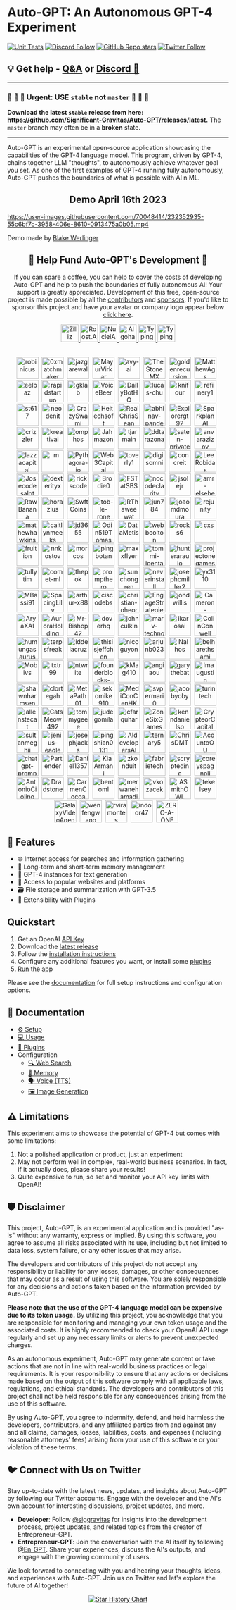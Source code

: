 # Auto-GPT: An Autonomous GPT-4 Experiment
[![Unit Tests](https://img.shields.io/github/actions/workflow/status/Significant-Gravitas/Auto-GPT/ci.yml?label=unit%20tests)](https://github.com/Significant-Gravitas/Auto-GPT/actions/workflows/ci.yml)
[![Discord Follow](https://dcbadge.vercel.app/api/server/autogpt?style=flat)](https://discord.gg/autogpt)
[![GitHub Repo stars](https://img.shields.io/github/stars/Significant-Gravitas/auto-gpt?style=social)](https://github.com/Significant-Gravitas/Auto-GPT/stargazers)
[![Twitter Follow](https://img.shields.io/twitter/follow/siggravitas?style=social)](https://twitter.com/SigGravitas)

## 💡 Get help - [Q&A](https://github.com/Significant-Gravitas/Auto-GPT/discussions/categories/q-a) or [Discord 💬](https://discord.gg/autogpt)
<hr/>

### 🔴 🔴 🔴  Urgent: USE `stable` not `master`  🔴 🔴 🔴

**Download the latest `stable` release from here: https://github.com/Significant-Gravitas/Auto-GPT/releases/latest.**
The `master` branch may often be in a **broken** state.

<hr/>


Auto-GPT is an experimental open-source application showcasing the capabilities of the GPT-4 language model. This program, driven by GPT-4, chains together LLM "thoughts", to autonomously achieve whatever goal you set. As one of the first examples of GPT-4 running fully autonomously, Auto-GPT pushes the boundaries of what is possible with AI n ML.

<h2 align="center"> Demo April 16th 2023 </h2>

https://user-images.githubusercontent.com/70048414/232352935-55c6bf7c-3958-406e-8610-0913475a0b05.mp4

Demo made by <a href=https://twitter.com/BlakeWerlinger>Blake Werlinger</a>

<h2 align="center"> 💖 Help Fund Auto-GPT's Development 💖</h2>
<p align="center">
If you can spare a coffee, you can help to cover the costs of developing Auto-GPT and help to push the boundaries of fully autonomous AI!
Your support is greatly appreciated. Development of this free, open-source project is made possible by all the <a href="https://github.com/Significant-Gravitas/Auto-GPT/graphs/contributors">contributors</a> and <a href="https://github.com/sponsors/Torantulino">sponsors</a>. If you'd like to sponsor this project and have your avatar or company logo appear below <a href="https://github.com/sponsors/Torantulino">click here</a>.
</p>


<p align="center">
<div align="center" class="logo-container">
<a href="https://www.zilliz.com/">
<picture height="40px">
  <source media="(prefers-color-scheme: light)" srcset="https://user-images.githubusercontent.com/22963551/234158272-7917382e-ff80-469e-8d8c-94f4477b8b5a.png">
  <img src="https://user-images.githubusercontent.com/22963551/234158222-30e2d7a7-f0a9-433d-a305-e3aa0b194444.png" height="40px" alt="Zilliz" />
</picture>
</a>

<a href="https://roost.ai">
<img src="https://user-images.githubusercontent.com/22963551/234180283-b58cb03c-c95a-4196-93c1-28b52a388e9d.png" height="40px" alt="Roost.AI" />
</a>
<a href="https://nuclei.ai/">
<picture height="40px">
  <source media="(prefers-color-scheme: light)" srcset="https://user-images.githubusercontent.com/22963551/234153428-24a6f31d-c0c6-4c9b-b3f4-9110148f67b4.png">
  <img src="https://user-images.githubusercontent.com/22963551/234181283-691c5d71-ca94-4646-a1cf-6e818bd86faa.png" height="40px" alt="NucleiAI" />
</picture>
</a>

<a href="https://www.algohash.org/">
<picture>
  <source media="(prefers-color-scheme: light)" srcset="https://user-images.githubusercontent.com/22963551/234180375-1365891c-0ba6-4d49-94c3-847c85fe03b0.png" >
  <img src="https://user-images.githubusercontent.com/22963551/234180359-143e4a7a-4a71-4830-99c8-9b165cde995f.png" height="40px" alt="Algohash" />
</picture>
</a>

<a href="https://www.typingmind.com/?utm_source=autogpt">
<picture height="40px">
  <source media="(prefers-color-scheme: light)" srcset="https://user-images.githubusercontent.com/22963551/233202971-61e77209-58a0-47d9-9f7e-dd081111437b.png">
  <img src="https://user-images.githubusercontent.com/22963551/234157731-f908b5db-8fe7-4036-89b6-7b2a21f87e3a.png" height="40px" alt="TypingMind" />
</picture>
</a>

<a href="https://github.com/weaviate/weaviate">
<picture height="40px">
  <source media="(prefers-color-scheme: light)" srcset="https://user-images.githubusercontent.com/22963551/234181699-3d7f6ea8-5a7f-4e98-b812-37be1081be4b.png">
  <img src="https://user-images.githubusercontent.com/22963551/234181695-fc895159-b921-4895-9a13-65e6eff5b0e7.png" height="40px" alt="TypingMind" />
</picture>
</a>

</div>
</br>



<p align="center"><a href="https://github.com/robinicus"><img src="https://avatars.githubusercontent.com/robinicus?v=4" width="50px" alt="robinicus" /></a>&nbsp;&nbsp;<a href="https://github.com/0xmatchmaker"><img src="https://avatars.githubusercontent.com/0xmatchmaker?v=4" width="50px" alt="0xmatchmaker" /></a>&nbsp;&nbsp;<a href="https://github.com/jazgarewal"><img src="https://avatars.githubusercontent.com/jazgarewal?v=4" width="50px" alt="jazgarewal" /></a>&nbsp;&nbsp;<a href="https://github.com/MayurVirkar"><img src="https://avatars.githubusercontent.com/MayurVirkar?v=4" width="50px" alt="MayurVirkar" /></a>&nbsp;&nbsp;<a href="https://github.com/avy-ai"><img src="https://avatars.githubusercontent.com/avy-ai?v=4" width="50px" alt="avy-ai" /></a>&nbsp;&nbsp;<a href="https://github.com/TheStoneMX"><img src="https://avatars.githubusercontent.com/TheStoneMX?v=4" width="50px" alt="TheStoneMX" /></a>&nbsp;&nbsp;<a href="https://github.com/goldenrecursion"><img src="https://avatars.githubusercontent.com/goldenrecursion?v=4" width="50px" alt="goldenrecursion" /></a>&nbsp;&nbsp;<a href="https://github.com/MatthewAgs"><img src="https://avatars.githubusercontent.com/MatthewAgs?v=4" width="50px" alt="MatthewAgs" /></a>&nbsp;&nbsp;<a href="https://github.com/eelbaz"><img src="https://avatars.githubusercontent.com/eelbaz?v=4" width="50px" alt="eelbaz" /></a>&nbsp;&nbsp;<a href="https://github.com/rapidstartup"><img src="https://avatars.githubusercontent.com/rapidstartup?v=4" width="50px" alt="rapidstartup" /></a>&nbsp;&nbsp;<a href="https://github.com/gklab"><img src="https://avatars.githubusercontent.com/gklab?v=4" width="50px" alt="gklab" /></a>&nbsp;&nbsp;<a href="https://github.com/VoiceBeer"><img src="https://avatars.githubusercontent.com/VoiceBeer?v=4" width="50px" alt="VoiceBeer" /></a>&nbsp;&nbsp;<a href="https://github.com/DailyBotHQ"><img src="https://avatars.githubusercontent.com/DailyBotHQ?v=4" width="50px" alt="DailyBotHQ" /></a>&nbsp;&nbsp;<a href="https://github.com/lucas-chu"><img src="https://avatars.githubusercontent.com/lucas-chu?v=4" width="50px" alt="lucas-chu" /></a>&nbsp;&nbsp;<a href="https://github.com/knifour"><img src="https://avatars.githubusercontent.com/knifour?v=4" width="50px" alt="knifour" /></a>&nbsp;&nbsp;<a href="https://github.com/refinery1"><img src="https://avatars.githubusercontent.com/refinery1?v=4" width="50px" alt="refinery1" /></a>&nbsp;&nbsp;<a href="https://github.com/st617"><img src="https://avatars.githubusercontent.com/st617?v=4" width="50px" alt="st617" /></a>&nbsp;&nbsp;<a href="https://github.com/neodenit"><img src="https://avatars.githubusercontent.com/neodenit?v=4" width="50px" alt="neodenit" /></a>&nbsp;&nbsp;<a href="https://github.com/CrazySwami"><img src="https://avatars.githubusercontent.com/CrazySwami?v=4" width="50px" alt="CrazySwami" /></a>&nbsp;&nbsp;<a href="https://github.com/Heitechsoft"><img src="https://avatars.githubusercontent.com/Heitechsoft?v=4" width="50px" alt="Heitechsoft" /></a>&nbsp;&nbsp;<a href="https://github.com/RealChrisSean"><img src="https://avatars.githubusercontent.com/RealChrisSean?v=4" width="50px" alt="RealChrisSean" /></a>&nbsp;&nbsp;<a href="https://github.com/abhinav-pandey29"><img src="https://avatars.githubusercontent.com/abhinav-pandey29?v=4" width="50px" alt="abhinav-pandey29" /></a>&nbsp;&nbsp;<a href="https://github.com/Explorergt92"><img src="https://avatars.githubusercontent.com/Explorergt92?v=4" width="50px" alt="Explorergt92" /></a>&nbsp;&nbsp;<a href="https://github.com/SparkplanAI"><img src="https://avatars.githubusercontent.com/SparkplanAI?v=4" width="50px" alt="SparkplanAI" /></a>&nbsp;&nbsp;<a href="https://github.com/crizzler"><img src="https://avatars.githubusercontent.com/crizzler?v=4" width="50px" alt="crizzler" /></a>&nbsp;&nbsp;<a href="https://github.com/kreativai"><img src="https://avatars.githubusercontent.com/kreativai?v=4" width="50px" alt="kreativai" /></a>&nbsp;&nbsp;<a href="https://github.com/omphos"><img src="https://avatars.githubusercontent.com/omphos?v=4" width="50px" alt="omphos" /></a>&nbsp;&nbsp;<a href="https://github.com/Jahmazon"><img src="https://avatars.githubusercontent.com/Jahmazon?v=4" width="50px" alt="Jahmazon" /></a>&nbsp;&nbsp;<a href="https://github.com/tjarmain"><img src="https://avatars.githubusercontent.com/tjarmain?v=4" width="50px" alt="tjarmain" /></a>&nbsp;&nbsp;<a href="https://github.com/ddtarazona"><img src="https://avatars.githubusercontent.com/ddtarazona?v=4" width="50px" alt="ddtarazona" /></a>&nbsp;&nbsp;<a href="https://github.com/saten-private"><img src="https://avatars.githubusercontent.com/saten-private?v=4" width="50px" alt="saten-private" /></a>&nbsp;&nbsp;<a href="https://github.com/anvarazizov"><img src="https://avatars.githubusercontent.com/anvarazizov?v=4" width="50px" alt="anvarazizov" /></a>&nbsp;&nbsp;<a href="https://github.com/lazzacapital"><img src="https://avatars.githubusercontent.com/lazzacapital?v=4" width="50px" alt="lazzacapital" /></a>&nbsp;&nbsp;<a href="https://github.com/m"><img src="https://avatars.githubusercontent.com/m?v=4" width="50px" alt="m" /></a>&nbsp;&nbsp;<a href="https://github.com/Pythagora-io"><img src="https://avatars.githubusercontent.com/Pythagora-io?v=4" width="50px" alt="Pythagora-io" /></a>&nbsp;&nbsp;<a href="https://github.com/Web3Capital"><img src="https://avatars.githubusercontent.com/Web3Capital?v=4" width="50px" alt="Web3Capital" /></a>&nbsp;&nbsp;<a href="https://github.com/toverly1"><img src="https://avatars.githubusercontent.com/toverly1?v=4" width="50px" alt="toverly1" /></a>&nbsp;&nbsp;<a href="https://github.com/digisomni"><img src="https://avatars.githubusercontent.com/digisomni?v=4" width="50px" alt="digisomni" /></a>&nbsp;&nbsp;<a href="https://github.com/concreit"><img src="https://avatars.githubusercontent.com/concreit?v=4" width="50px" alt="concreit" /></a>&nbsp;&nbsp;<a href="https://github.com/LeeRobidas"><img src="https://avatars.githubusercontent.com/LeeRobidas?v=4" width="50px" alt="LeeRobidas" /></a>&nbsp;&nbsp;<a href="https://github.com/Josecodesalot"><img src="https://avatars.githubusercontent.com/Josecodesalot?v=4" width="50px" alt="Josecodesalot" /></a>&nbsp;&nbsp;<a href="https://github.com/dexterityx"><img src="https://avatars.githubusercontent.com/dexterityx?v=4" width="50px" alt="dexterityx" /></a>&nbsp;&nbsp;<a href="https://github.com/rickscode"><img src="https://avatars.githubusercontent.com/rickscode?v=4" width="50px" alt="rickscode" /></a>&nbsp;&nbsp;<a href="https://github.com/Brodie0"><img src="https://avatars.githubusercontent.com/Brodie0?v=4" width="50px" alt="Brodie0" /></a>&nbsp;&nbsp;<a href="https://github.com/FSTatSBS"><img src="https://avatars.githubusercontent.com/FSTatSBS?v=4" width="50px" alt="FSTatSBS" /></a>&nbsp;&nbsp;<a href="https://github.com/nocodeclarity"><img src="https://avatars.githubusercontent.com/nocodeclarity?v=4" width="50px" alt="nocodeclarity" /></a>&nbsp;&nbsp;<a href="https://github.com/jsolejr"><img src="https://avatars.githubusercontent.com/jsolejr?v=4" width="50px" alt="jsolejr" /></a>&nbsp;&nbsp;<a href="https://github.com/amr-elsehemy"><img src="https://avatars.githubusercontent.com/amr-elsehemy?v=4" width="50px" alt="amr-elsehemy" /></a>&nbsp;&nbsp;<a href="https://github.com/RawBanana"><img src="https://avatars.githubusercontent.com/RawBanana?v=4" width="50px" alt="RawBanana" /></a>&nbsp;&nbsp;<a href="https://github.com/horazius"><img src="https://avatars.githubusercontent.com/horazius?v=4" width="50px" alt="horazius" /></a>&nbsp;&nbsp;<a href="https://github.com/SwftCoins"><img src="https://avatars.githubusercontent.com/SwftCoins?v=4" width="50px" alt="SwftCoins" /></a>&nbsp;&nbsp;<a href="https://github.com/tob-le-rone"><img src="https://avatars.githubusercontent.com/tob-le-rone?v=4" width="50px" alt="tob-le-rone" /></a>&nbsp;&nbsp;<a href="https://github.com/RThaweewat"><img src="https://avatars.githubusercontent.com/RThaweewat?v=4" width="50px" alt="RThaweewat" /></a>&nbsp;&nbsp;<a href="https://github.com/jun784"><img src="https://avatars.githubusercontent.com/jun784?v=4" width="50px" alt="jun784" /></a>&nbsp;&nbsp;<a href="https://github.com/joaomdmoura"><img src="https://avatars.githubusercontent.com/joaomdmoura?v=4" width="50px" alt="joaomdmoura" /></a>&nbsp;&nbsp;<a href="https://github.com/rejunity"><img src="https://avatars.githubusercontent.com/rejunity?v=4" width="50px" alt="rejunity" /></a>&nbsp;&nbsp;<a href="https://github.com/mathewhawkins"><img src="https://avatars.githubusercontent.com/mathewhawkins?v=4" width="50px" alt="mathewhawkins" /></a>&nbsp;&nbsp;<a href="https://github.com/caitlynmeeks"><img src="https://avatars.githubusercontent.com/caitlynmeeks?v=4" width="50px" alt="caitlynmeeks" /></a>&nbsp;&nbsp;<a href="https://github.com/jd3655"><img src="https://avatars.githubusercontent.com/jd3655?v=4" width="50px" alt="jd3655" /></a>&nbsp;&nbsp;<a href="https://github.com/Odin519Tomas"><img src="https://avatars.githubusercontent.com/Odin519Tomas?v=4" width="50px" alt="Odin519Tomas" /></a>&nbsp;&nbsp;<a href="https://github.com/DataMetis"><img src="https://avatars.githubusercontent.com/DataMetis?v=4" width="50px" alt="DataMetis" /></a>&nbsp;&nbsp;<a href="https://github.com/webbcolton"><img src="https://avatars.githubusercontent.com/webbcolton?v=4" width="50px" alt="webbcolton" /></a>&nbsp;&nbsp;<a href="https://github.com/rocks6"><img src="https://avatars.githubusercontent.com/rocks6?v=4" width="50px" alt="rocks6" /></a>&nbsp;&nbsp;<a href="https://github.com/cxs"><img src="https://avatars.githubusercontent.com/cxs?v=4" width="50px" alt="cxs" /></a>&nbsp;&nbsp;<a href="https://github.com/fruition"><img src="https://avatars.githubusercontent.com/fruition?v=4" width="50px" alt="fruition" /></a>&nbsp;&nbsp;<a href="https://github.com/nnkostov"><img src="https://avatars.githubusercontent.com/nnkostov?v=4" width="50px" alt="nnkostov" /></a>&nbsp;&nbsp;<a href="https://github.com/morcos"><img src="https://avatars.githubusercontent.com/morcos?v=4" width="50px" alt="morcos" /></a>&nbsp;&nbsp;<a href="https://github.com/pingbotan"><img src="https://avatars.githubusercontent.com/pingbotan?v=4" width="50px" alt="pingbotan" /></a>&nbsp;&nbsp;<a href="https://github.com/maxxflyer"><img src="https://avatars.githubusercontent.com/maxxflyer?v=4" width="50px" alt="maxxflyer" /></a>&nbsp;&nbsp;<a href="https://github.com/tommi-joentakanen"><img src="https://avatars.githubusercontent.com/tommi-joentakanen?v=4" width="50px" alt="tommi-joentakanen" /></a>&nbsp;&nbsp;<a href="https://github.com/hunteraraujo"><img src="https://avatars.githubusercontent.com/hunteraraujo?v=4" width="50px" alt="hunteraraujo" /></a>&nbsp;&nbsp;<a href="https://github.com/projectonegames"><img src="https://avatars.githubusercontent.com/projectonegames?v=4" width="50px" alt="projectonegames" /></a>&nbsp;&nbsp;<a href="https://github.com/tullytim"><img src="https://avatars.githubusercontent.com/tullytim?v=4" width="50px" alt="tullytim" /></a>&nbsp;&nbsp;<a href="https://github.com/comet-ml"><img src="https://avatars.githubusercontent.com/comet-ml?v=4" width="50px" alt="comet-ml" /></a>&nbsp;&nbsp;<a href="https://github.com/thepok"><img src="https://avatars.githubusercontent.com/thepok?v=4" width="50px" alt="thepok" /></a>&nbsp;&nbsp;<a href="https://github.com/prompthero"><img src="https://avatars.githubusercontent.com/prompthero?v=4" width="50px" alt="prompthero" /></a>&nbsp;&nbsp;<a href="https://github.com/sunchongren"><img src="https://avatars.githubusercontent.com/sunchongren?v=4" width="50px" alt="sunchongren" /></a>&nbsp;&nbsp;<a href="https://github.com/neverinstall"><img src="https://avatars.githubusercontent.com/neverinstall?v=4" width="50px" alt="neverinstall" /></a>&nbsp;&nbsp;<a href="https://github.com/josephcmiller2"><img src="https://avatars.githubusercontent.com/josephcmiller2?v=4" width="50px" alt="josephcmiller2" /></a>&nbsp;&nbsp;<a href="https://github.com/yx3110"><img src="https://avatars.githubusercontent.com/yx3110?v=4" width="50px" alt="yx3110" /></a>&nbsp;&nbsp;<a href="https://github.com/MBassi91"><img src="https://avatars.githubusercontent.com/MBassi91?v=4" width="50px" alt="MBassi91" /></a>&nbsp;&nbsp;<a href="https://github.com/SpacingLily"><img src="https://avatars.githubusercontent.com/SpacingLily?v=4" width="50px" alt="SpacingLily" /></a>&nbsp;&nbsp;<a href="https://github.com/arthur-x88"><img src="https://avatars.githubusercontent.com/arthur-x88?v=4" width="50px" alt="arthur-x88" /></a>&nbsp;&nbsp;<a href="https://github.com/ciscodebs"><img src="https://avatars.githubusercontent.com/ciscodebs?v=4" width="50px" alt="ciscodebs" /></a>&nbsp;&nbsp;<a href="https://github.com/christian-gheorghe"><img src="https://avatars.githubusercontent.com/christian-gheorghe?v=4" width="50px" alt="christian-gheorghe" /></a>&nbsp;&nbsp;<a href="https://github.com/EngageStrategies"><img src="https://avatars.githubusercontent.com/EngageStrategies?v=4" width="50px" alt="EngageStrategies" /></a>&nbsp;&nbsp;<a href="https://github.com/jondwillis"><img src="https://avatars.githubusercontent.com/jondwillis?v=4" width="50px" alt="jondwillis" /></a>&nbsp;&nbsp;<a href="https://github.com/Cameron-Fulton"><img src="https://avatars.githubusercontent.com/Cameron-Fulton?v=4" width="50px" alt="Cameron-Fulton" /></a>&nbsp;&nbsp;<a href="https://github.com/AryaXAI"><img src="https://avatars.githubusercontent.com/AryaXAI?v=4" width="50px" alt="AryaXAI" /></a>&nbsp;&nbsp;<a href="https://github.com/AuroraHolding"><img src="https://avatars.githubusercontent.com/AuroraHolding?v=4" width="50px" alt="AuroraHolding" /></a>&nbsp;&nbsp;<a href="https://github.com/Mr-Bishop42"><img src="https://avatars.githubusercontent.com/Mr-Bishop42?v=4" width="50px" alt="Mr-Bishop42" /></a>&nbsp;&nbsp;<a href="https://github.com/doverhq"><img src="https://avatars.githubusercontent.com/doverhq?v=4" width="50px" alt="doverhq" /></a>&nbsp;&nbsp;<a href="https://github.com/johnculkin"><img src="https://avatars.githubusercontent.com/johnculkin?v=4" width="50px" alt="johnculkin" /></a>&nbsp;&nbsp;<a href="https://github.com/marv-technology"><img src="https://avatars.githubusercontent.com/marv-technology?v=4" width="50px" alt="marv-technology" /></a>&nbsp;&nbsp;<a href="https://github.com/ikarosai"><img src="https://avatars.githubusercontent.com/ikarosai?v=4" width="50px" alt="ikarosai" /></a>&nbsp;&nbsp;<a href="https://github.com/ColinConwell"><img src="https://avatars.githubusercontent.com/ColinConwell?v=4" width="50px" alt="ColinConwell" /></a>&nbsp;&nbsp;<a href="https://github.com/humungasaurus"><img src="https://avatars.githubusercontent.com/humungasaurus?v=4" width="50px" alt="humungasaurus" /></a>&nbsp;&nbsp;<a href="https://github.com/terpsfreak"><img src="https://avatars.githubusercontent.com/terpsfreak?v=4" width="50px" alt="terpsfreak" /></a>&nbsp;&nbsp;<a href="https://github.com/iddelacruz"><img src="https://avatars.githubusercontent.com/iddelacruz?v=4" width="50px" alt="iddelacruz" /></a>&nbsp;&nbsp;<a href="https://github.com/thisisjeffchen"><img src="https://avatars.githubusercontent.com/thisisjeffchen?v=4" width="50px" alt="thisisjeffchen" /></a>&nbsp;&nbsp;<a href="https://github.com/nicoguyon"><img src="https://avatars.githubusercontent.com/nicoguyon?v=4" width="50px" alt="nicoguyon" /></a>&nbsp;&nbsp;<a href="https://github.com/arjunb023"><img src="https://avatars.githubusercontent.com/arjunb023?v=4" width="50px" alt="arjunb023" /></a>&nbsp;&nbsp;<a href="https://github.com/Nalhos"><img src="https://avatars.githubusercontent.com/Nalhos?v=4" width="50px" alt="Nalhos" /></a>&nbsp;&nbsp;<a href="https://github.com/belharethsami"><img src="https://avatars.githubusercontent.com/belharethsami?v=4" width="50px" alt="belharethsami" /></a>&nbsp;&nbsp;<a href="https://github.com/Mobivs"><img src="https://avatars.githubusercontent.com/Mobivs?v=4" width="50px" alt="Mobivs" /></a>&nbsp;&nbsp;<a href="https://github.com/txtr99"><img src="https://avatars.githubusercontent.com/txtr99?v=4" width="50px" alt="txtr99" /></a>&nbsp;&nbsp;<a href="https://github.com/ntwrite"><img src="https://avatars.githubusercontent.com/ntwrite?v=4" width="50px" alt="ntwrite" /></a>&nbsp;&nbsp;<a href="https://github.com/founderblocks-sils"><img src="https://avatars.githubusercontent.com/founderblocks-sils?v=4" width="50px" alt="founderblocks-sils" /></a>&nbsp;&nbsp;<a href="https://github.com/kMag410"><img src="https://avatars.githubusercontent.com/kMag410?v=4" width="50px" alt="kMag410" /></a>&nbsp;&nbsp;<a href="https://github.com/angiaou"><img src="https://avatars.githubusercontent.com/angiaou?v=4" width="50px" alt="angiaou" /></a>&nbsp;&nbsp;<a href="https://github.com/garythebat"><img src="https://avatars.githubusercontent.com/garythebat?v=4" width="50px" alt="garythebat" /></a>&nbsp;&nbsp;<a href="https://github.com/lmaugustin"><img src="https://avatars.githubusercontent.com/lmaugustin?v=4" width="50px" alt="lmaugustin" /></a>&nbsp;&nbsp;<a href="https://github.com/shawnharmsen"><img src="https://avatars.githubusercontent.com/shawnharmsen?v=4" width="50px" alt="shawnharmsen" /></a>&nbsp;&nbsp;<a href="https://github.com/clortegah"><img src="https://avatars.githubusercontent.com/clortegah?v=4" width="50px" alt="clortegah" /></a>&nbsp;&nbsp;<a href="https://github.com/MetaPath01"><img src="https://avatars.githubusercontent.com/MetaPath01?v=4" width="50px" alt="MetaPath01" /></a>&nbsp;&nbsp;<a href="https://github.com/sekomike910"><img src="https://avatars.githubusercontent.com/sekomike910?v=4" width="50px" alt="sekomike910" /></a>&nbsp;&nbsp;<a href="https://github.com/MediConCenHK"><img src="https://avatars.githubusercontent.com/MediConCenHK?v=4" width="50px" alt="MediConCenHK" /></a>&nbsp;&nbsp;<a href="https://github.com/svpermari0"><img src="https://avatars.githubusercontent.com/svpermari0?v=4" width="50px" alt="svpermari0" /></a>&nbsp;&nbsp;<a href="https://github.com/jacobyoby"><img src="https://avatars.githubusercontent.com/jacobyoby?v=4" width="50px" alt="jacobyoby" /></a>&nbsp;&nbsp;<a href="https://github.com/turintech"><img src="https://avatars.githubusercontent.com/turintech?v=4" width="50px" alt="turintech" /></a>&nbsp;&nbsp;<a href="https://github.com/allenstecat"><img src="https://avatars.githubusercontent.com/allenstecat?v=4" width="50px" alt="allenstecat" /></a>&nbsp;&nbsp;<a href="https://github.com/CatsMeow492"><img src="https://avatars.githubusercontent.com/CatsMeow492?v=4" width="50px" alt="CatsMeow492" /></a>&nbsp;&nbsp;<a href="https://github.com/tommygeee"><img src="https://avatars.githubusercontent.com/tommygeee?v=4" width="50px" alt="tommygeee" /></a>&nbsp;&nbsp;<a href="https://github.com/judegomila"><img src="https://avatars.githubusercontent.com/judegomila?v=4" width="50px" alt="judegomila" /></a>&nbsp;&nbsp;<a href="https://github.com/cfarquhar"><img src="https://avatars.githubusercontent.com/cfarquhar?v=4" width="50px" alt="cfarquhar" /></a>&nbsp;&nbsp;<a href="https://github.com/ZoneSixGames"><img src="https://avatars.githubusercontent.com/ZoneSixGames?v=4" width="50px" alt="ZoneSixGames" /></a>&nbsp;&nbsp;<a href="https://github.com/kenndanielso"><img src="https://avatars.githubusercontent.com/kenndanielso?v=4" width="50px" alt="kenndanielso" /></a>&nbsp;&nbsp;<a href="https://github.com/CrypteorCapital"><img src="https://avatars.githubusercontent.com/CrypteorCapital?v=4" width="50px" alt="CrypteorCapital" /></a>&nbsp;&nbsp;<a href="https://github.com/sultanmeghji"><img src="https://avatars.githubusercontent.com/sultanmeghji?v=4" width="50px" alt="sultanmeghji" /></a>&nbsp;&nbsp;<a href="https://github.com/jenius-eagle"><img src="https://avatars.githubusercontent.com/jenius-eagle?v=4" width="50px" alt="jenius-eagle" /></a>&nbsp;&nbsp;<a href="https://github.com/josephjacks"><img src="https://avatars.githubusercontent.com/josephjacks?v=4" width="50px" alt="josephjacks" /></a>&nbsp;&nbsp;<a href="https://github.com/pingshian0131"><img src="https://avatars.githubusercontent.com/pingshian0131?v=4" width="50px" alt="pingshian0131" /></a>&nbsp;&nbsp;<a href="https://github.com/AIdevelopersAI"><img src="https://avatars.githubusercontent.com/AIdevelopersAI?v=4" width="50px" alt="AIdevelopersAI" /></a>&nbsp;&nbsp;<a href="https://github.com/ternary5"><img src="https://avatars.githubusercontent.com/ternary5?v=4" width="50px" alt="ternary5" /></a>&nbsp;&nbsp;<a href="https://github.com/ChrisDMT"><img src="https://avatars.githubusercontent.com/ChrisDMT?v=4" width="50px" alt="ChrisDMT" /></a>&nbsp;&nbsp;<a href="https://github.com/AcountoOU"><img src="https://avatars.githubusercontent.com/AcountoOU?v=4" width="50px" alt="AcountoOU" /></a>&nbsp;&nbsp;<a href="https://github.com/chatgpt-prompts"><img src="https://avatars.githubusercontent.com/chatgpt-prompts?v=4" width="50px" alt="chatgpt-prompts" /></a>&nbsp;&nbsp;<a href="https://github.com/Partender"><img src="https://avatars.githubusercontent.com/Partender?v=4" width="50px" alt="Partender" /></a>&nbsp;&nbsp;<a href="https://github.com/Daniel1357"><img src="https://avatars.githubusercontent.com/Daniel1357?v=4" width="50px" alt="Daniel1357" /></a>&nbsp;&nbsp;<a href="https://github.com/KiaArmani"><img src="https://avatars.githubusercontent.com/KiaArmani?v=4" width="50px" alt="KiaArmani" /></a>&nbsp;&nbsp;<a href="https://github.com/zkonduit"><img src="https://avatars.githubusercontent.com/zkonduit?v=4" width="50px" alt="zkonduit" /></a>&nbsp;&nbsp;<a href="https://github.com/fabrietech"><img src="https://avatars.githubusercontent.com/fabrietech?v=4" width="50px" alt="fabrietech" /></a>&nbsp;&nbsp;<a href="https://github.com/scryptedinc"><img src="https://avatars.githubusercontent.com/scryptedinc?v=4" width="50px" alt="scryptedinc" /></a>&nbsp;&nbsp;<a href="https://github.com/coreyspagnoli"><img src="https://avatars.githubusercontent.com/coreyspagnoli?v=4" width="50px" alt="coreyspagnoli" /></a>&nbsp;&nbsp;<a href="https://github.com/AntonioCiolino"><img src="https://avatars.githubusercontent.com/AntonioCiolino?v=4" width="50px" alt="AntonioCiolino" /></a>&nbsp;&nbsp;<a href="https://github.com/Dradstone"><img src="https://avatars.githubusercontent.com/Dradstone?v=4" width="50px" alt="Dradstone" /></a>&nbsp;&nbsp;<a href="https://github.com/CarmenCocoa"><img src="https://avatars.githubusercontent.com/CarmenCocoa?v=4" width="50px" alt="CarmenCocoa" /></a>&nbsp;&nbsp;<a href="https://github.com/bentoml"><img src="https://avatars.githubusercontent.com/bentoml?v=4" width="50px" alt="bentoml" /></a>&nbsp;&nbsp;<a href="https://github.com/merwanehamadi"><img src="https://avatars.githubusercontent.com/merwanehamadi?v=4" width="50px" alt="merwanehamadi" /></a>&nbsp;&nbsp;<a href="https://github.com/vkozacek"><img src="https://avatars.githubusercontent.com/vkozacek?v=4" width="50px" alt="vkozacek" /></a>&nbsp;&nbsp;<a href="https://github.com/ASmithOWL"><img src="https://avatars.githubusercontent.com/ASmithOWL?v=4" width="50px" alt="ASmithOWL" /></a>&nbsp;&nbsp;<a href="https://github.com/tekelsey"><img src="https://avatars.githubusercontent.com/tekelsey?v=4" width="50px" alt="tekelsey" /></a>&nbsp;&nbsp;<a href="https://github.com/GalaxyVideoAgency"><img src="https://avatars.githubusercontent.com/GalaxyVideoAgency?v=4" width="50px" alt="GalaxyVideoAgency" /></a>&nbsp;&nbsp;<a href="https://github.com/wenfengwang"><img src="https://avatars.githubusercontent.com/wenfengwang?v=4" width="50px" alt="wenfengwang" /></a>&nbsp;&nbsp;<a href="https://github.com/rviramontes"><img src="https://avatars.githubusercontent.com/rviramontes?v=4" width="50px" alt="rviramontes" /></a>&nbsp;&nbsp;<a href="https://github.com/indoor47"><img src="https://avatars.githubusercontent.com/indoor47?v=4" width="50px" alt="indoor47" /></a>&nbsp;&nbsp;<a href="https://github.com/ZERO-A-ONE"><img src="https://avatars.githubusercontent.com/ZERO-A-ONE?v=4" width="50px" alt="ZERO-A-ONE" /></a>&nbsp;&nbsp;</p>



## 🚀 Features

- 🌐 Internet access for searches and information gathering
- 💾 Long-term and short-term memory management
- 🧠 GPT-4 instances for text generation
- 🔗 Access to popular websites and platforms
- 🗃️ File storage and summarization with GPT-3.5
- 🔌 Extensibility with Plugins

## Quickstart

1. Get an OpenAI [API Key](https://platform.openai.com/account/api-keys)
2. Download the [latest release](https://github.com/Significant-Gravitas/Auto-GPT/releases/latest)
3. Follow the [installation instructions][docs/setup]
4. Configure any additional features you want, or install some [plugins][docs/plugins]
5. [Run][docs/usage] the app

Please see the [documentation][docs] for full setup instructions and configuration options.

[docs]: https://significant-gravitas.github.io/Auto-GPT/

## 📖 Documentation
* [⚙️ Setup][docs/setup]
* [💻 Usage][docs/usage]
* [🔌 Plugins][docs/plugins]
* Configuration
  * [🔍 Web Search](https://significant-gravitas.github.io/Auto-GPT/configuration/search/)
  * [🧠 Memory](https://significant-gravitas.github.io/Auto-GPT/configuration/memory/)
  * [🗣️ Voice (TTS)](https://significant-gravitas.github.io/Auto-GPT/configuration/voice/)
  * [🖼️ Image Generation](https://significant-gravitas.github.io/Auto-GPT/configuration/imagegen/)

[docs/setup]: https://significant-gravitas.github.io/Auto-GPT/setup/
[docs/usage]: https://significant-gravitas.github.io/Auto-GPT/usage/
[docs/plugins]: https://significant-gravitas.github.io/Auto-GPT/plugins/

## ⚠️ Limitations

This experiment aims to showcase the potential of GPT-4 but comes with some limitations:

1. Not a polished application or product, just an experiment
2. May not perform well in complex, real-world business scenarios. In fact, if it actually does, please share your results!
3. Quite expensive to run, so set and monitor your API key limits with OpenAI!

## 🛡 Disclaimer

This project, Auto-GPT, is an experimental application and is provided "as-is" without any warranty, express or implied. By using this software, you agree to assume all risks associated with its use, including but not limited to data loss, system failure, or any other issues that may arise.

The developers and contributors of this project do not accept any responsibility or liability for any losses, damages, or other consequences that may occur as a result of using this software. You are solely responsible for any decisions and actions taken based on the information provided by Auto-GPT.

**Please note that the use of the GPT-4 language model can be expensive due to its token usage.** By utilizing this project, you acknowledge that you are responsible for monitoring and managing your own token usage and the associated costs. It is highly recommended to check your OpenAI API usage regularly and set up any necessary limits or alerts to prevent unexpected charges.

As an autonomous experiment, Auto-GPT may generate content or take actions that are not in line with real-world business practices or legal requirements. It is your responsibility to ensure that any actions or decisions made based on the output of this software comply with all applicable laws, regulations, and ethical standards. The developers and contributors of this project shall not be held responsible for any consequences arising from the use of this software.

By using Auto-GPT, you agree to indemnify, defend, and hold harmless the developers, contributors, and any affiliated parties from and against any and all claims, damages, losses, liabilities, costs, and expenses (including reasonable attorneys' fees) arising from your use of this software or your violation of these terms.

## 🐦 Connect with Us on Twitter

Stay up-to-date with the latest news, updates, and insights about Auto-GPT by following our Twitter accounts. Engage with the developer and the AI's own account for interesting discussions, project updates, and more.

- **Developer**: Follow [@siggravitas](https://twitter.com/siggravitas) for insights into the development process, project updates, and related topics from the creator of Entrepreneur-GPT.
- **Entrepreneur-GPT**: Join the conversation with the AI itself by following [@En_GPT](https://twitter.com/En_GPT). Share your experiences, discuss the AI's outputs, and engage with the growing community of users.

We look forward to connecting with you and hearing your thoughts, ideas, and experiences with Auto-GPT. Join us on Twitter and let's explore the future of AI together!

<p align="center">
  <a href="https://star-history.com/#Torantulino/auto-gpt&Date">
    <img src="https://api.star-history.com/svg?repos=Torantulino/auto-gpt&type=Date" alt="Star History Chart">
  </a>
</p>
